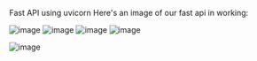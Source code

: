 Fast API using uvicorn
Here's an image of our fast api in working:

![image](https://user-images.githubusercontent.com/69692410/223128291-7d35b7a5-9131-4e34-be95-bfa4471af925.png)
![image](https://user-images.githubusercontent.com/69692410/223127979-d7ddb5b0-c4e7-4343-aa46-a708646fae32.png)
![image](https://user-images.githubusercontent.com/69692410/223127372-2e922222-2f7f-4f57-a666-5e80c24d591d.png)
![image](https://user-images.githubusercontent.com/69692410/223127808-731405e6-77b6-4554-8a73-d2443c94eeed.png)

![image](https://user-images.githubusercontent.com/69692410/226317473-05ba876f-89a6-435b-b70b-75bf76b02de2.png)





